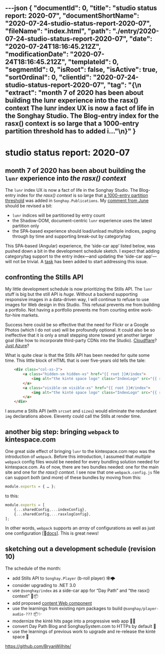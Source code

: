 ---json
{
  "documentId": 0,
  "title": "studio status report: 2020-07",
  "documentShortName": "2020-07-24-studio-status-report-2020-07",
  "fileName": "index.html",
  "path": "./entry/2020-07-24-studio-status-report-2020-07",
  "date": "2020-07-24T18:16:45.212Z",
  "modificationDate": "2020-07-24T18:16:45.212Z",
  "templateId": 0,
  "segmentId": 0,
  "isRoot": false,
  "isActive": true,
  "sortOrdinal": 0,
  "clientId": "2020-07-24-studio-status-report-2020-07",
  "tag": "{\n  \"extract\": \"month 7 of 2020 has been about building the lunr experience into the rasx() context The lunr index UX is now a fact of life in the Songhay Studio. The Blog-entry index for the rasx() context is so large that a 1000-entry partition threshold has to added i…\"\n}"
}
---

# studio status report: 2020-07

## month 7 of 2020 has been about building the `lunr` experience into _the rasx() context_

The `lunr` index UX is now a fact of life in the Songhay Studio. The Blog-entry index for _the rasx() context_ is so large that [a 1000-entry partition threshold](https://github.com/BryanWilhite/Songhay.Publications/issues/19) was added in `Songhay.Publications`. My [comment from June](https://github.com/BryanWilhite/Songhay.Publications/issues/16#issuecomment-648441162) should be revised a bit:

- `lunr` indices will be partitioned by entry count
- the Shadow-DOM, document-centric `lunr` experience uses the latest partition only
- the SPA-based experience should load/unload multiple indices, paging through by time and supporting break-out by category/tag

This SPA-based (Angular) experience, the ‘side-car app’ listed below, was pushed down a bit in the development schedule sketch. I expect that adding category/tag support to the entry index—and updating the ‘side-car app’—will not be trivial. A [task](https://github.com/BryanWilhite/Songhay.Publications/issues/22) has been added to start addressing this issue.

## confronting the Stills API

My little development schedule is now prioritizing the Stills API. The `lunr` stuff is big but the still API is _huge_. Without a backend supporting responsive images in a data-driven way, I will continue to refuse to use images for Web design in this Studio. This refusal prevents me from building a portfolio. Not having a portfolio prevents me from courting entire work-for-hire markets.

Success here could be so effective that the need for Flickr or a Google Photos (which I do not use) will be profoundly optional. It could also be so ineffective that it is only a small stepping stone toward yet another larger goal (like how to incorporate third-party CDNs into the Studio). [Cloudflare](https://www.cloudflare.com/cdn/)? [Just Azure](https://azure.microsoft.com/en-us/services/cdn/)?

What is quite clear is that the Stills API has been needed for quite some time. This little block of HTML that is over five-years old tells the tale:

```html
    <div class="col-xs-3">
        <a class="hidden-sm hidden-xs" href="{{ root }}#/index">
            <img alt="the kinté space logo" class="IndexLogo" src="{{ root }}images/klogo160.png" width="160" height="160" />
        </a>
        <a class="visible-sm visible-xs" href="{{ root }}#/index">
            <img alt="the kinté space logo" class="IndexLogo" src="{{ root }}images/klogo160.png" width="64" height="64" />
        </a>
    </div>
```

I assume a Stills API (with `srcset` and `sizes`) would eliminate the redundant `img` declarations above. Eleventy could call the Stills at render time.

## another big step: bringing `webpack` to kintespace.com

One great side effect of bringing `lunr` to the kintespace.com repo was the introduction of `webpack`. Before this introduction, I assumed that _multiple_ `webpack` config files would be needed for every bundling solution needed for kintespace.com. As of now, there are two bundles needed: one for the main site and one for _the rasx() context_. I see now that one `webpack.config.js` file can support _both_ (and more) of these bundles by moving from this:

```javascript
module.exports = { … };
```

to this:

```javascript
module.exports = [
    {...sharedConfig,...indexConfig},
    {...sharedConfig,...rasxlogConfig},
];
```

In other words, `webpack` supports an _array_ of configurations as well as just one configuration [📖[docs](https://webpack.js.org/concepts/targets/#multiple-targets)]. This is great news!

## sketching out a development schedule (revision 10)

The schedule of the month:

- add Stills API to `Songhay.Player` (b-roll player) 🕸🌩
- consider upgrading to .NET 3.0
- use `@songhay/index` as a side-car app for “Day Path” and “the rasx() context” 🚛📦
- add proposed [content Web component](https://github.com/BryanWilhite/songhay-web-components/issues/10)
- use the learnings from existing npm packages to build `@songhay/player-audio-???` 📦✨
- modernize the kinté hits page into a progressive web app 💄✨
- convert Day Path Blog and SonghaySystem.com to HTTPs by default 🔐
- use the learnings of previous work to upgrade and re-release the kinté space 🚀

<https://github.com/BryanWilhite/>
